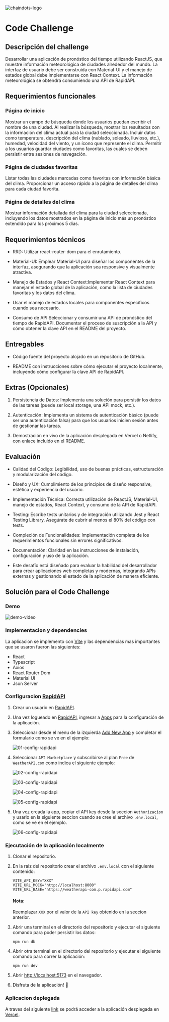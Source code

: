 ![chaindots-logo](src/assets/chaindots.png)

# Code Challenge

## Descripción del challenge

Desarrollar una aplicación de pronóstico del tiempo utilizando ReactJS, que muestre información meteorológica de ciudades alrededor del mundo. La interfaz de usuario debe ser construida con Material-UI y el manejo de estados global debe implementarse con React Context. La información meteorológica se obtendrá consumiendo una API de RapidAPI.

## Requerimientos funcionales

### Página de inicio

Mostrar un campo de búsqueda donde los usuarios puedan escribir el nombre de una ciudad.
Al realizar la búsqueda, mostrar los resultados con la información del clima actual para la ciudad seleccionada. Incluir datos como temperatura, descripción del clima (nublado, soleado, lluvioso, etc.), humedad, velocidad del viento, y un ícono que represente el clima.
Permitir a los usuarios guardar ciudades como favoritas, las cuales se deben persistir entre sesiones de navegación.

### Página de ciudades favoritas

Listar todas las ciudades marcadas como favoritas con información básica del clima.
Proporcionar un acceso rápido a la página de detalles del clima para cada ciudad favorita.

### Página de detalles del clima

Mostrar información detallada del clima para la ciudad seleccionada, incluyendo los datos mostrados en la página de inicio más un pronóstico extendido para los próximos 5 días.

## Requerimientos técnicos

- RRD: Utilizar react-router-dom para el enrutamiento.

- Material-UI: Emplear Material-UI para diseñar los componentes de la interfaz, asegurando que la aplicación sea responsive y visualmente atractiva.

- Manejo de Estados y React Context:Implementar React Context para manejar el estado global de la aplicación, como la lista de ciudades favoritas y los datos del clima.

- Usar el manejo de estados locales para componentes específicos cuando sea necesario.

- Consumo de API:Seleccionar y consumir una API de pronóstico del tiempo de RapidAPI. Documentar el proceso de suscripción a la API y cómo obtener la clave API en el README del proyecto.

## Entregables

- Código fuente del proyecto alojado en un repositorio de GitHub.

- README con instrucciones sobre cómo ejecutar el proyecto localmente, incluyendo cómo configurar la clave API de RapidAPI.

## Extras (Opcionales)

1. Persistencia de Datos: Implementa una solución para persistir los datos de las tareas (puede ser local storage, una API mock, etc.).

2. Autenticación: Implementa un sistema de autenticación básico (puede ser una autenticación falsa) para que los usuarios inicien sesión antes de gestionar las tareas.

3. Demostración en vivo de la aplicación desplegada en Vercel o Netlify, con enlace incluido en el README.

## Evaluación

- Calidad del Código: Legibilidad, uso de buenas prácticas, estructuración y modularización del código.

- Diseño y UX: Cumplimiento de los principios de diseño responsive, estética y experiencia del usuario.

- Implementación Técnica: Correcta utilización de ReactJS, Material-UI, manejo de estados, React Context, y consumo de la API de RapidAPI.

- Testing: Escribe tests unitarios y de integración utilizando Jest y React Testing Library. Asegúrate de cubrir al menos el 80% del código con tests.

- Compleción de Funcionalidades: Implementación completa de los requerimientos funcionales sin errores significativos.

- Documentación: Claridad en las instrucciones de instalación, configuración y uso de la aplicación.

- Este desafío está diseñado para evaluar la habilidad del desarrollador para crear aplicaciones web completas y modernas, integrando APIs externas y gestionando el estado de la aplicación de manera eficiente.

## Solución para el Code Challenge

### Demo

![demo-video](src/assets/demo-chaindots.gif)

### Implementacion y dependencies

La aplicacion se implemento con [Vite](https://vitejs.dev/) y las dependencias mas importantes que se usaron fueron las siguientes:

- React
- Typescript
- Axios
- React Router Dom
- Material UI
- Json Server

### Configuracion [RapidAPI](https://rapidapi.com/)

1. Crear un usuario en [RapidAPI](https://rapidapi.com/).

2. Una vez logueado en [RapidAPI](https://rapidapi.com/), ingresar a [Apps](https://rapidapi.com/developer/dashboard) para la configuración de la aplicación.

3. Seleccionar desde el menu de la izquierda [Add New App](https://rapidapi.com/developer/apps/new-app) y completar el formulario como se ve en el ejemplo:

   ![01-config-rapidapi](src/assets/01-config-rapidapi.png)

4. Seleccionar `API Marketplace` y subscribirse al plan `Free` de `WeatherAPI.com` como indica el siguiente ejemplo:

   ![02-config-rapidapi](src/assets/02-config-rapidapi.png)

   ![03-config-rapidapi](src/assets/03-config-rapidapi.png)

   ![04-config-rapidapi](src/assets/04-config-rapidapi.png)

   ![05-config-rapidapi](src/assets/05-config-rapidapi.png)

5. Una vez creada la app, copiar el API key desde la seccion `Authorizacion` y usarlo en la siguiente seccion cuando se cree el archivo `.env.local`, como se ve en el ejemplo.

   ![06-config-rapidapi](src/assets/06-config-rapidapi.png)

### Ejecutación de la aplicación localmente

1. Clonar el repositorio.

2. En la raiz del repositorio crear el archivo `.env.local` con el siguiente contenido:

   ```shell
   VITE_API_KEY="XXX"
   VITE_URL_MOCK="http://localhost:8000"
   VITE_URL_BASE="https://weatherapi-com.p.rapidapi.com"
   ```

   #### Nota:

   Reemplazar `XXX` por el valor de la `API key` obtenido en la seccion anterior.

3. Abrir una terminal en el directorio del repositorio y ejecutar el siguiente comando para poder persistir los datos:

   ```
   npm run db
   ```

4. Abrir otra terminal en el directorio del repositorio y ejecutar el siguiente comando para correr la aplicación:

   ```
   npm run dev
   ```

5. Abrir [http://localhost:5173](http://localhost:5173) en el navegador.

6. Disfruta de la aplicación! 🙂

### Aplicacion deplegada

A traves del siguiente [link](https://chaindots-coding-challenge.vercel.app/) se podrá acceder a la aplicación desplegada en [Vercel](https://vercel.com/).
